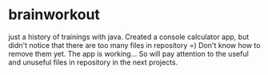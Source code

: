 # brainworkout
just a history of trainings with java.
Created a console calculator app, but didn't notice that there are too many files in repository =) Don't know how to remove them yet. The app is working... So will pay attention to the useful and unuseful files in repository in the next projects. 

